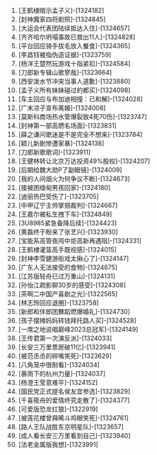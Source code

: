 
1. [王鹤棣暗示孟子义]-[1324182]
1. [封神魔家四将剧照]-[1324845]
1. [大运会代表团陆续抵达入住]-[1324657]
1. [齐齐哈尔坍塌事故已救出11人]-[1324828]
1. [平台回应骑手拔毛放入餐食]-[1324365]
1. [李昌钰被指伪造证据]-[1323759]
1. [杨洋王楚然玩游戏十指紧扣]-[1324584]
1. [刀郎新专辑山歌寥哉]-[1323664]
1. [西安泼水节冲突当事人道歉]-[1323880]
1. [孟子义所有妹妹碰过的都买]-[1324098]
1. [车主回应与布加迪相撞：已和解]-[1324028]
1. [广末凉子宣布离婚]-[1324008]
1. [莫斯科商场热水管爆裂致4死70伤]-[1323747]
1. [封神第一部高燃名场面]-[1323831]
1. [薛之谦问歌迷是不是完全不想来]-[1323784]
1. [颖儿新剧惨遭家暴]-[1324138]
1. [刀郎新歌歌词]-[1323911]
1. [王健林转让北京万达投资49%股权]-[1324207]
1. [后期给魏大勋P了副眼镜]-[1324009]
1. [我的人间烟火为何争议不断]-[1324673]
1. [接被困缅甸男孩回家]-[1324180]
1. [迪丽热巴受伤了]-[1323705]
1. [中甲辽宁主帅掌掴裁判]-[1324667]
1. [王嘉尔被私生拽下车]-[1324849]
1. [3U8985紧急备降后续]-[1324423]
1. [黄磊终于盼来了张艺兴]-[1323930]
1. [宝能系高管夜闯中炬高新再遇阻]-[1324331]
1. [王鹤棣灌篮高手既视感]-[1324015]
1. [封神李雪健游街戏太揪心了]-[1324147]
1. [广东人无法接受的食物]-[1324675]
1. [江苏版轻舟已过万重山]-[1324131]
1. [孙怡江疏影聊30岁的感受]-[1324308]
1. [茶啊二中国产喜剧之光]-[1322565]
1. [林志玲回应退圈]-[1323758]
1. [新郎和伴郎团舞蹈燃爆婚礼]-[1324730]
1. [孩子摆摊妈妈转钱拜托路人买]-[1324528]
1. [一席之地说唱巅峰2023总冠军]-[1324149]
1. [王传君第一次演反派]-[1324033]
1. [长安三万里票房破11亿]-[1323941]
1. [被范丞丞的碎嘴笑死]-[1323629]
1. [八角笼中很耐看]-[1324034]
1. [暴雨下的杭州力量]-[1324037]
1. [杨澄王莹意难平]-[1324152]
1. [国民党正式提名侯友宜参选]-[1323829]
1. [千喜筱舟的爱情终究走散了]-[1324377]
1. [可爱版恐龙扛狼]-[1322919]
1. [被莲花楼曾舜晞斗鸡眼笑死]-[1324761]
1. [路人王队战胜东京明星队]-[1323657]
1. [成人看长安三万里看到自己]-[1323940]
1. [法老金属版我想]-[1323991]